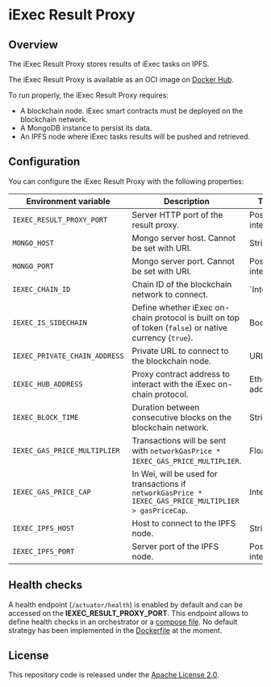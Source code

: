 # iExec Result Proxy

## Overview

The iExec Result Proxy stores results of iExec tasks on IPFS.

The iExec Result Proxy is available as an OCI image on [Docker Hub](https://hub.docker.com/r/iexechub/iexec-result-proxy/tags).

To run properly, the iExec Result Proxy requires:
* A blockchain node. iExec smart contracts must be deployed on the blockchain network.
* A MongoDB instance to persist its data.
* An IPFS node where iExec tasks results will be pushed and retrieved.

## Configuration

You can configure the iExec Result Proxy with the following properties:

| Environment variable | Description | Type | Default value |
| --- | --- | --- | --- |
| `IEXEC_RESULT_PROXY_PORT` | Server HTTP port of the result proxy. | Positive integer | `13200` |
| `MONGO_HOST` | Mongo server host. Cannot be set with URI. | String | `localhost` |
| `MONGO_PORT` | Mongo server port. Cannot be set with URI. | Positive integer | `13202` |
| `IEXEC_CHAIN_ID` | Chain ID of the blockchain network to connect. | `Integer | `134` |
| `IEXEC_IS_SIDECHAIN` | Define whether iExec on-chain protocol is built on top of token (`false`) or native currency (`true`). | Boolean | `true` |
| `IEXEC_PRIVATE_CHAIN_ADDRESS` | Private URL to connect to the blockchain node. | URL | `https://bellecour.iex.ec` |
| `IEXEC_HUB_ADDRESS` | Proxy contract address to interact with the iExec on-chain protocol. | Ethereum address | `0x3eca1B216A7DF1C7689aEb259fFB83ADFB894E7f` |
| `IEXEC_BLOCK_TIME` | Duration between consecutive blocks on the blockchain network. | String | `PT5S` |
| `IEXEC_GAS_PRICE_MULTIPLIER` | Transactions will be sent with `networkGasPrice * IEXEC_GAS_PRICE_MULTIPLIER`. | Float | `1.0` |
| `IEXEC_GAS_PRICE_CAP` | In Wei, will be used for transactions if `networkGasPrice * IEXEC_GAS_PRICE_MULTIPLIER > gasPriceCap`. | Integer | `22000000000` |
| `IEXEC_IPFS_HOST` | Host to connect to the IPFS node. | String | `127.0.0.1` |
| `IEXEC_IPFS_PORT` | Server port of the IPFS node. | Positive integer | `5001` |

## Health checks

A health endpoint (`/actuator/health`) is enabled by default and can be accessed on the **IEXEC_RESULT_PROXY_PORT**.
This endpoint allows to define health checks in an orchestrator or a [compose file](https://github.com/compose-spec/compose-spec/blob/master/spec.md#healthcheck).
No default strategy has been implemented in the [Dockerfile](Dockerfile) at the moment.

## License

This repository code is released under the [Apache License 2.0](LICENSE).
